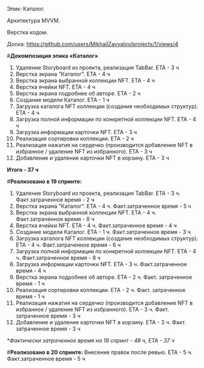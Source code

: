 Эпик: Каталог.

Архитектура MVVM.

Верстка кодом.

Доска: https://github.com/users/MikhailZavyalov/projects/1/views/4

#**Декомпозиция эпика «Каталог»**

1. Удаление Storyboard из проекта, реализация TabBar.  ETA - 3 ч
2. Верстка экрана "Каталог". ETA - 4 ч
3. Верстка экрана выбранной коллекции NFT. ETA - 4 ч
4. Верстка ячейки NFT. ETA - 4 ч
5. Верстка экрана подробнее об авторе. ETA - 2 ч
6. Создание модели Каталог. ETA - 1 ч
7. Загрузка каталога NFT коллекции (создание необходимых структур). ETA - 4 ч
8. Загрузка полной информации по конкретной коллекции NFT. ETA - 4 ч
9. Загрузка информации карточки NFT. ETA - 3 ч
10. Реализация сортировки коллекции. ETA - 2 ч
11. Реализация нажатия на сердечко (производится добавление NFT в избранное / удаление NFT из избранного). ETA - 3 ч
12. Добавление и удаление карточки NFT в корзину. ETA - 3 ч

**Итого - 37 ч**


#**Реализовано в 19 спринте:**
1. Удаление Storyboard из проекта, реализация TabBar.  ETA - 3 ч. Факт.затраченное время - 2 ч
2. Верстка экрана "Каталог". ETA - 4 ч. Факт.затраченное время - 5 ч
3. Верстка экрана выбранной коллекции NFT. ETA - 4 ч. Факт.затраченное время  - 8 ч
4. Верстка ячейки NFT. ETA - 4 ч. Факт.затраченное время  - 4 ч
5. Создание модели Каталог. ETA - 1 ч. Факт.затраченное время  - 3 ч
7. Загрузка каталога NFT коллекции (создание необходимых структур). ETA - 4 ч. Факт.затраченное время  - 6 ч
8. Загрузка полной информации по конкретной коллекции NFT. ETA - 4 ч. Факт.затраченное время  - 8 ч
9. Загрузка информации карточки NFT. ETA - 3 ч. Факт.затраченное время  - 4 ч
10. Верстка экрана подробнее об авторе. ETA - 2 ч. Факт. затраченное время - 1 ч
11. Реализация сортировки коллекции. ETA - 2 ч. Факт. затраченное время - 1 ч
12. Реализация нажатия на сердечко (производится добавление NFT в избранное / удаление NFT из избранного). ETA - 3 ч. Факт. затраченное время - 3 ч
13. Добавление и удаление карточки NFT в корзину. ETA - 3 ч. Факт. затраченное время - 3 ч

**Фактически затраченное время на 19 спринт - 48 ч, ETA - 37 ч*

#**Реализовано в 20 спринте:**
Внесение правок после ревью. ETA - 5 ч. Факт.затраченное время - 5 ч


